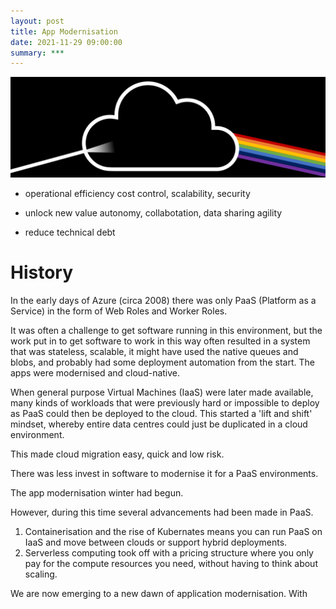 ```yaml
---
layout: post
title: App Modernisation
date: 2021-11-29 09:00:00
summary: ***
---
```


![](../images/dark-side-cloud.png)

* operational efficiency
  cost control, scalability, security

* unlock new value
 autonomy, collabotation, data sharing agility 
 
* reduce technical debt

# History

In the early days of Azure (circa 2008) there was only PaaS (Platform as a Service) in the form of Web Roles and Worker Roles.

It was often a challenge to get software running in this environment, but the work put in to get software to work in this way
often resulted in a system that was stateless, scalable, it might have used the native queues and blobs, and probably had some deployment automation from the start.
The apps were modernised and cloud-native.

When general purpose Virtual Machines (IaaS) were later made available, many kinds of workloads that were previously hard or impossible
to deploy as PaaS could then be deployed to the cloud. This started a 'lift and shift' mindset, whereby entire data centres could just
be duplicated in a cloud environment.

This made cloud migration easy, quick and low risk.

There was less invest in software to modernise it for a PaaS environments.

The app modernisation winter had begun.

However, during this time several advancements had been made in PaaS.

1. Containerisation and the rise of Kubernates means you can run PaaS on IaaS and move between clouds or support hybrid deployments.
1. Serverless computing took off with a pricing structure where you only pay for the compute resources you need, without having to think about scaling.

We are now emerging to a new dawn of application modernisation. With

